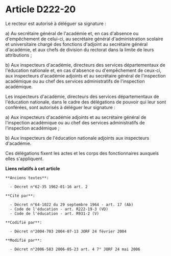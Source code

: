 # Article D222-20

Le recteur est autorisé à déléguer sa signature :

a) Au secrétaire général de l'académie et, en cas d'absence ou d'empêchement de celui-ci, au secrétaire général
d'administration scolaire et universitaire chargé des fonctions d'adjoint au secrétaire général d'académie, et aux chefs de
division du rectorat dans la limite de leurs attributions ;

b) Aux inspecteurs d'académie, directeurs des services départementaux de l'éducation nationale et, en cas d'absence ou
d'empêchement de ceux-ci, aux inspecteurs d'académie adjoints et au secrétaire général de l'inspection académique ou au chef
des services administratifs de l'inspection académique.

Les inspecteurs d'académie, directeurs des services départementaux de l'éducation nationale, dans le cadre des délégations de
pouvoir qui leur sont conférées, sont autorisés à déléguer leur signature :

a) Aux inspecteurs d'académie adjoints et au secrétaire général de l'inspection académique ou au chef des services
administratifs de l'inspection académique ;

b) Aux inspecteurs de l'éducation nationale adjoints aux inspecteurs d'académie.

Ces délégations fixent les actes et les corps des fonctionnaires auxquels elles s'appliquent.

**Liens relatifs à cet article**

	**Anciens textes**:

	  - Décret n°62-35 1962-01-16 art. 2

	**Cité par**:

	  - Décret n°64-1022 du 29 septembre 1964 - art. 17 (Ab)
	  - Code de l'éducation - art. R222-19-3 (VD)
	  - Code de l'éducation - art. R931-2 (V)

	**Codifié par**:

	  - Décret n°2004-703 2004-07-13 JORF 24 février 2004

	**Modifié par**:

	  - Décret n°2006-583 2006-05-23 art. 4 7° JORF 24 mai 2006
